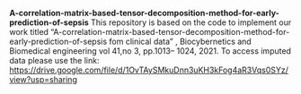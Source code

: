 **A-correlation-matrix-based-tensor-decomposition-method-for-early-prediction-of-sepsis**
This repository is based on the code to implement our work  titled “A-correlation-matrix-based-tensor-decomposition-method-for-early-prediction-of-sepsis fom clinical data” , Biocybernetics and Biomedical engineering vol 41,no 3, pp.1013– 1024, 2021.
To access imputed data please use the link:
https://drive.google.com/file/d/1OvTAySMkuDnn3uKH3kFog4aR3Vqs0SYz/view?usp=sharing
